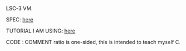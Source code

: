 LSC-3 VM.

SPEC: [here](https://www.jmeiners.com/lc3-vm/supplies/lc3-isa.pdf)

TUTORIAL I AM USING: [here](https://www.jmeiners.com/lc3-vm/)

CODE : COMMENT ratio is one-sided, this is intended to teach myself C.